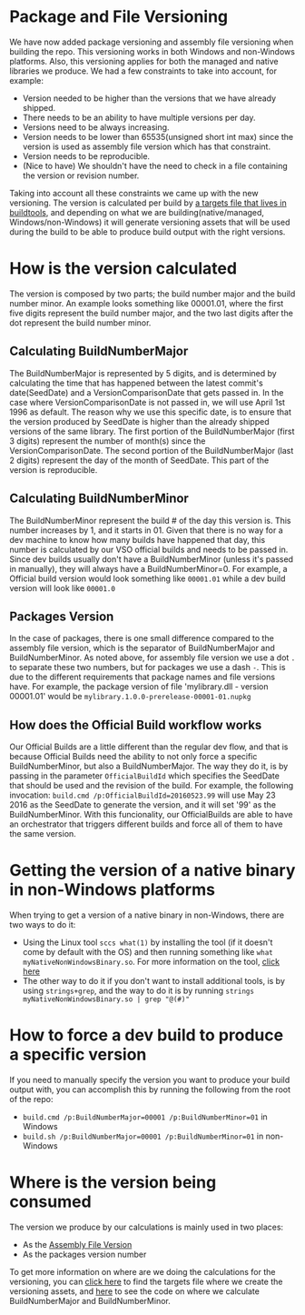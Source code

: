 Package and File Versioning
===========================

We have now added package versioning and assembly file versioning when building the repo. This versioning works in both Windows and non-Windows platforms. Also, this versioning applies for both the managed and native libraries we produce. We had a few constraints to take into account, for example:
- Version needed to be higher than the versions that we have already shipped.
- There needs to be an ability to have multiple versions per day.
- Versions need to be always increasing.
- Version needs to be lower than 65535(unsigned short int max) since the version is used as assembly file version which has that constraint.
- Version needs to be reproducible.
- (Nice to have) We shouldn't have the need to check in a file containing the version or revision number.

Taking into account all these constraints we came up with the new versioning. The version is calculated per build by [a targets file that lives in buildtools](https://github.com/dotnet/buildtools/blob/master/src/Microsoft.DotNet.Build.Tasks/PackageFiles/versioning.targets), and depending on what we are building(native/managed, Windows/non-Windows) it will generate versioning assets that will be used during the build to be able to produce build output with the right versions.

How is the version calculated
=============================

The version is composed by two parts; the build number major and the build number minor. An example looks something like 00001.01, where the first five digits represent the build number major, and the two last digits after the dot represent the build number minor.

Calculating BuildNumberMajor
----------------------------

The BuildNumberMajor is represented by 5 digits, and is determined by calculating the time that has happened between the latest commit's date(SeedDate) and a VersionComparisonDate that gets passed in. In the case where VersionComparisonDate is not passed in, we will use April 1st 1996 as default. The reason why we use this specific date, is to ensure that the version produced by SeedDate is higher than the already shipped versions of the same library. The first portion of the BuildNumberMajor (first 3 digits) represent the number of month(s) since the VersionComparisonDate. The second portion of the BuildNumberMajor (last 2 digits) represent the day of the month of SeedDate. This part of the version is reproducible. 

Calculating BuildNumberMinor
----------------------------

The BuildNumberMinor represent the build # of the day this version is. This number increases by 1, and it starts in 01. Given that there is no way for a dev machine to know how many builds have happened that day, this number is calculated by our VSO official builds and needs to be passed in. Since dev builds usually don't have a BuildNumberMinor (unless it's passed in manually), they will always have a BuildNumberMinor=0. For example, a Official build version would look something like `00001.01` while a dev build version will look like `00001.0`

Packages Version
----------------

In the case of packages, there is one small difference compared to the assembly file version, which is the separator of BuildNumberMajor and BuildNumberMinor. As noted above, for assembly file version we use a dot `.` to separate these two numbers, but for packages we use a dash `-`. This is due to the different requirements that package names and file versions have. For example, the package version of file 'mylibrary.dll - version 00001.01' would be `mylibrary.1.0.0-prerelease-00001-01.nupkg`

How does the Official Build workflow works
------------------------------------------

Our Official Builds are a little different than the regular dev flow, and that is because Official Builds need the ability to not only force a specific BuildNumberMinor, but also a BuildNumberMajor. The way they do it, is by passing in the parameter `OfficialBuildId` which specifies the SeedDate that should be used and the revision of the build. For example, the following invocation: `build.cmd /p:OfficialBuildId=20160523.99` will use May 23 2016 as the SeedDate to generate the version, and it will set '99' as the BuildNumberMinor. With this funcionality, our OfficialBuilds are able to have an orchestrator that triggers different builds and force all of them to have the same version.

Getting the version of a native binary in non-Windows platforms
========================================================

When trying to get a version of a native binary in non-Windows, there are two ways to do it:
- Using the Linux tool `sccs what(1)` by installing the tool (if it doesn't come by default with the OS) and then running something like `what myNativeNonWindowsBinary.so`. For more information on the tool, [click here](https://www.ibm.com/support/knowledgecenter/ssw_aix_72/com.ibm.aix.cmds6/what.htm)
- The other way to do it if you don't want to install additional tools, is by using `strings+grep`, and the way to do it is by running `strings myNativeNonWindowsBinary.so | grep "@(#)"`

How to force a dev build to produce a specific version
======================================================

If you need to manually specify the version you want to produce your build output with, you can accomplish this by running the following from the root of the repo: 
- `build.cmd /p:BuildNumberMajor=00001 /p:BuildNumberMinor=01` in Windows
- `build.sh /p:BuildNumberMajor=00001 /p:BuildNumberMinor=01` in non-Windows

Where is the version being consumed
===================================

The version we produce by our calculations is mainly used in two places:
- As the [Assembly File Version](https://msdn.microsoft.com/en-us/library/51ket42z(v=vs.110).aspx)
- As the packages version number

To get more information on where are we doing the calculations for the versioning, you can [click here](https://github.com/dotnet/buildtools/blob/master/src/Microsoft.DotNet.Build.Tasks/PackageFiles/versioning.targets) to find the targets file where we create the versioning assets, and [here](https://github.com/dotnet/buildtools/blob/master/src/Microsoft.DotNet.Build.Tasks/GenerateCurrentVersion.cs) to see the code on where we calculate BuildNumberMajor and BuildNumberMinor.